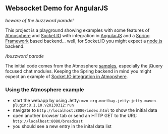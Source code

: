 ## Websocket Demo for AngularJS

*beware of the buzzword parade!*

This project is a playground showing examples with some features of [Atmosphere](https://github.com/Atmosphere/atmosphere) and [Socket.IO](http://socket.io/) with integration in [AngularJS](http://angularjs.org/) and a [Spring Framework](http://www.springsource.org/) based backend... well, for Socket.IO you might expect a [node.js](http://nodejs.org/) backend.

*/buzzword parade*

The initial code comes from the Atmosphere [samples](https://github.com/Atmosphere/atmosphere/tree/master/samples), especially the jQuery focused chat modules. Keeping the Spring backend in mind you might expect an example of [Socket.IO integration in Atmopshere](https://github.com/Atmosphere/atmosphere/wiki/Getting-Started-with-Socket.IO).

### Using the Atmosphere example
- start the webapp by using Jetty: ``mvn org.mortbay.jetty:jetty-maven-plugin:8.1.10.v20130312:run``
- navigate to ``http://localhost:8080/index.html`` to show the initial data
- open another browser tab or send an HTTP GET to the URL: ``http://localhost:8080/broadcast``
- you should see a new entry in the inital data list

